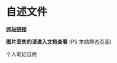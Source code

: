 <!-- # 测试1122

## 测试2

### 测试3

#### [测试4](md/README.md "The greatest guide in the world")
![tupian](/Image/WebsiteTitle.png)

``` c# {.line.numbers}
public void test()
{
    print(qqq);
}
``` -->

# 自述文件

**[网站链接](<https://hebes.github.io/#/>)**

**图片丢失的请进入文档查看**
(PS:本站静态页面)

个人笔记自用
